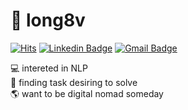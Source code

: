 # 🍔 long8v
[![Hits](https://hits.seeyoufarm.com/api/count/incr/badge.svg?url=https%3A%2F%2Fgithub.com%2Flong8v%2Flong8v&count_bg=%2379C83D&title_bg=%23555555&icon=&icon_color=%23E7E7E7&title=hits&edge_flat=false)](https://hits.seeyoufarm.com)   [![Linkedin Badge](https://img.shields.io/badge/-LinkedIn-blue?style=flat-square&logo=Linkedin&logoColor=white&link=https://www.linkedin.com/in/%EC%A0%95%EC%97%B0-%EB%82%A8-9317a51ab//)](https://www.linkedin.com/in/%EC%A0%95%EC%97%B0-%EB%82%A8-9317a51ab/) 
[![Gmail Badge](https://img.shields.io/badge/-Gmail-d14836?style=flat-square&logo=Gmail&logoColor=white&link=mailto:ckleckle@gmail.com)](mailto:ckleckle@gmail.com)
</div>


💻 intereted in NLP<br>
🤔 finding task desiring to solve<br>
🌎 want to be digital nomad someday
